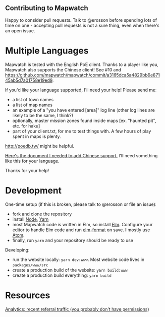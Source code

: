 ## Contributing to Mapwatch

Happy to consider pull requests. Talk to @erosson before spending lots of time on one - accepting pull requests is not a sure thing, even when there's an open issue.

# Multiple Languages

Mapwatch is tested with the English PoE client. Thanks to a player like you, Mapwatch also supports the Chinese client! See #10 and https://github.com/mapwatch/mapwatch/commit/a3165dca5a4829bb9e87145ab5d7a01758e19ed9. 

If you'd like your language supported, I'll need your help! Please send me:

* a list of town names
* a list of map names
* an example of a "you have entered [area]" log line (other log lines are likely to be the same, I think?)
* optionally, master mission zones found inside maps [ex. "haunted pit", etc. for haku]
* part of your client.txt, for me to test things with. A few hours of play spent in maps is plenty.

http://poedb.tw/ might be helpful.

[Here's the document I needed to add Chinese support.](https://docs.google.com/spreadsheets/d/1G2cPYZAldc7axDcH1-U83fNlJ18Rd2yo96YZL2zE3Lc/edit#gid=0) I'll need something like this for your language.

Thanks for your help!

# Development

One-time setup (if this is broken, please talk to @erosson or file an issue):

* fork and clone the repository
* install [Node](https://nodejs.org/en/), [Yarn](https://yarnpkg.com/en/docs/install)
* most Mapwatch code is written in Elm, so install [Elm](https://guide.elm-lang.org/install.html). Configure your editor to handle Elm code and run [elm-format](https://github.com/avh4/elm-format) on save. I mostly use [Atom](https://atom.io/packages/language-elm).
* finally, run `yarn` and your repository should be ready to use

Developing:

* run the website locally: `yarn dev:www`. Most website code lives in `packages/www/src`
* create a production build of the website: `yarn build:www`
* create a production build everything: `yarn build`

# Resources

[Analytics: recent referral traffic (you probably don't have permissions)](https://analytics.google.com/analytics/web/#/report/trafficsources-referrals/a119582500w176920100p175689790/_u.dateOption=last7days&explorer-table.secSegmentId=analytics.fullReferrer&explorer-table.plotKeys=%5B%5D&explorer-graphOptions.primaryConcept=analytics.totalVisitors&explorer-graphOptions.compareConcept=analytics.newVisits&_.useg=builtin1/)
